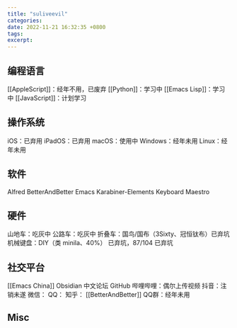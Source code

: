 ```yaml
---
title: "suliveevil"
categories: 
date: 2022-11-21 16:32:35 +0800
tags: 
excerpt: 
---
```




## 编程语言

[[AppleScript]]：经年不用，已废弃
[[Python]]：学习中
[[Emacs Lisp]]：学习中
[[JavaScript]]：计划学习


## 操作系统

iOS：已弃用
iPadOS：已弃用
macOS：使用中
Windows：经年未用
Linux：经年未用

## 软件

Alfred
BetterAndBetter
Emacs
Karabiner-Elements
Keyboard Maestro

## 硬件

山地车：吃灰中
公路车：吃灰中
折叠车：国鸟/国布（3Sixty、冠恒钛布）已弃坑
机械键盘：DIY（类 minila、40%） 已弃坑，87/104 已弃坑

## 社交平台

[[Emacs China]]
Obsidian 中文论坛
GitHub
哔哩哔哩：偶尔上传视频
抖音：注销未遂
微信：
QQ：
知乎：
[[BetterAndBetter]] QQ群：经年未用


## Misc


